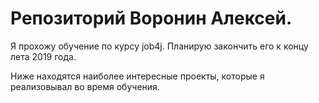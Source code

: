 # Репозиторий Воронин Алексей.

Я прохожу обучение по курсу job4j. Планирую закончить его к концу лета 2019 года.

Ниже находятся наиболее интересные проекты, которые я реализовывал во время обучения.
